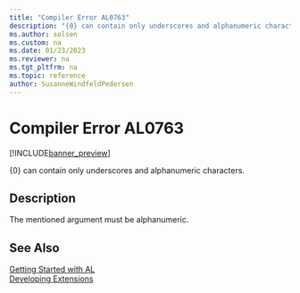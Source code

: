 ```yaml
---
title: "Compiler Error AL0763"
description: "{0} can contain only underscores and alphanumeric characters."
ms.author: solsen
ms.custom: na
ms.date: 01/23/2023
ms.reviewer: na
ms.tgt_pltfrm: na
ms.topic: reference
author: SusanneWindfeldPedersen
---
```

[//]: # (START>DO_NOT_EDIT)
[//]: # (IMPORTANT:Do not edit any of the content between here and the END>DO_NOT_EDIT.)
[//]: # (Any modifications should be made in the .xml files in the ModernDev repo.)
# Compiler Error AL0763

[!INCLUDE[banner_preview](../includes/banner_preview.md)]

{0} can contain only underscores and alphanumeric characters.


## Description
The mentioned argument must be alphanumeric.  

[//]: # (IMPORTANT: END>DO_NOT_EDIT)
## See Also  
[Getting Started with AL](../devenv-get-started.md)  
[Developing Extensions](../devenv-dev-overview.md)  